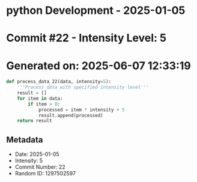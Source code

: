 ﻿# python Development - 2025-01-05
# Commit #22 - Intensity Level: 5
# Generated on: 2025-06-07 12:33:19
```python
def process_data_22(data, intensity=5):
    '''Process data with specified intensity level'''
    result = []
    for item in data:
        if item > 0:
            processed = item * intensity + 5
            result.append(processed)
    return result
```
## Metadata
- Date: 2025-01-05
- Intensity: 5
- Commit Number: 22
- Random ID: 1297502597
